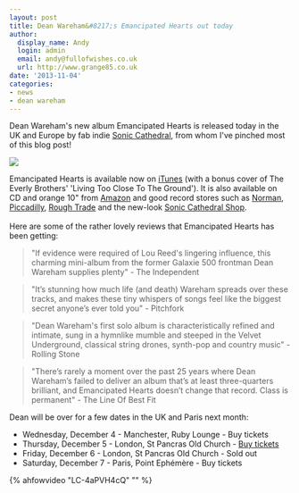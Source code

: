 ```yaml
---
layout: post
title: Dean Wareham&#8217;s Emancipated Hearts out today
author:
  display_name: Andy
  login: admin
  email: andy@fullofwishes.co.uk
  url: http://www.grange85.co.uk
date: '2013-11-04'
categories:
- news
- dean wareham
---
```

<p>Dean Wareham's new album Emancipated Hearts is released today in the UK and Europe by fab indie <a href="http://www.soniccathedral.co.uk">Sonic Cathedral</a>, from whom I've pinched most of this blog post!</p>
<p><img class="aligncenter" src="https://media.fullofwishes.co.uk/05-dean_wareham/sleeves/deanwareham_emancipatedhearts_cover.jpg" /></p>
<p>Emancipated Hearts is available now on <a href="https://itunes.apple.com/gb/album/id725692724?affId=1720307">iTunes</a> (with a bonus cover of The Everly Brothers' 'Living Too Close To The Ground'). It is also available on CD and orange 10" from <a target="_blank" href="http://www.amazon.co.uk/gp/search/?ie=UTF8&camp=1634&creative=19450&index=blended&keywords=emancipated%20hearts&linkCode=ur2&oe=utf-8&tag=aheadfullofwi-21">Amazon</a> and good record stores such as <a href="http://www.normanrecords.com/records/143475-dean-wareham-emancipated-hearts-">Norman</a>, <a href="http://www.piccadillyrecords.com/products/DeanWareham-EmancipatedHearts-SonicCathedral-93284.html">Piccadilly</a>, <a href="http://www.roughtrade.com/albums/77363">Rough Trade</a> and the new-look <a href="http://soniccathedral.bigcartel.com/artist/dean-wareham">Sonic Cathedral Shop</a>.<br />
<a id="more"></a><a id="more-4776"></a><br />
Here are some of the rather lovely reviews that Emancipated Hearts has been getting:</p>
<blockquote><p>"If evidence were required of Lou Reed's lingering influence, this charming mini-album from the former Galaxie 500 frontman Dean Wareham supplies plenty" - The Independent</p></blockquote>
<blockquote><p>"It’s stunning how much life (and death) Wareham spreads over these tracks, and makes these tiny whispers of songs feel like the biggest secret anyone’s ever told you" - Pitchfork</p></blockquote>
<blockquote><p>"Dean Wareham's first solo album is characteristically refined and intimate, sung in a hymnlike mumble and steeped in the Velvet Underground, classical string drones, synth-pop and country music" - Rolling Stone</p></blockquote>
<blockquote><p>"There’s rarely a moment over the past 25 years where Dean Wareham’s failed to deliver an album that’s at least three-quarters brilliant, and Emancipated Hearts doesn’t change that record. Class is permanent" - The Line Of Best Fit</p></blockquote>
<p>Dean will be over for a few dates in the UK and Paris next month:</p>
<ul>
<li>Wednesday, December 4 - Manchester, Ruby Lounge - Buy tickets</li>
<li>Thursday, December 5 - London, St Pancras Old Church - <a href="http://www.wegottickets.com/event/240926">Buy tickets</a></li>
<li>Friday, December 6 - London, St Pancras Old Church - Sold out</li>
<li>Saturday, December 7 - Paris, Point Ephémère - Buy tickets</li>
</ul>
{% ahfowvideo "LC-4aPVH4cQ" "" %}
